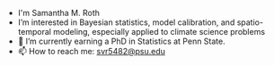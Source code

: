 - I'm Samantha M. Roth
- I’m interested in Bayesian statistics, model calibration, and spatio-temporal modeling, especially applied to climate science problems
- 🌱 I’m currently earning a PhD in Statistics at Penn State. 
- 📫 How to reach me: svr5482@psu.edu


